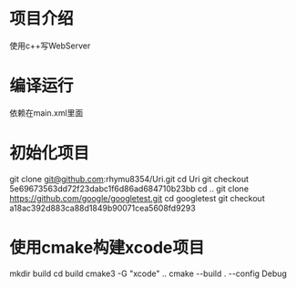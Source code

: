 # 项目介绍
使用c++写WebServer

# 编译运行
依赖在main.xml里面

# 初始化项目
git clone git@github.com:rhymu8354/Uri.git
cd Uri
git checkout 5e69673563dd72f23dabc1f6d86ad684710b23bb
cd ..
git clone https://github.com/google/googletest.git
cd googletest
git checkout a18ac392d883ca88d1849b90071cea5608fd9293

# 使用cmake构建xcode项目
mkdir build
cd build
cmake3 -G "xcode" ..
cmake --build . --config Debug